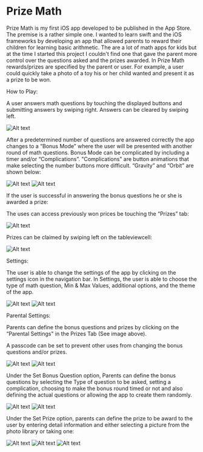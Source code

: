 # Prize Math

Prize Math is my first iOS app developed to be published in the App Store.  The premise is a rather simple one.  I wanted to learn swift and the iOS frameworks by developing an app that allowed parents to reward their children for learning basic arithmetic.  The are a lot of math apps for kids but at the time I started this project I couldn't find one that gave the parent more control over the questions asked and the prizes awarded.  In Prize Math rewards/prizes are specified by the parent or user.  For example, a user could quickly take a photo of a toy his or her child wanted and present it as a prize to be won.  

How to Play:

A user answers math questions by touching the displayed buttons and submitting answers by swiping right.  Answers can be cleared by swiping left. 

![Alt text](/Images/howToPlay.PNG?raw=true "Home")

After a predetermined number of questions are answered correctly the app changes to a “Bonus Mode” where the user will be presented with another round of math questions.  Bonus Mode can be complicated by including a timer and/or “Complications”.  "Complications" are button animations that make selecting the number buttons more difficult.  “Gravity” and “Orbit” are shown below:

![Alt text](/Images/gravity.PNG?raw=true "Gravity") ![Alt text](/Images/orbit.PNG?raw=true "Gravity")

If the user is successful in answering the bonus questions he or she is awarded a prize:

The uses can access previously won prices be touching the “Prizes” tab:

![Alt text](/Images/prizeTab.PNG?raw=true "Prizes Tab")

Prizes can be claimed by swiping left on the tableviewcell:

![Alt text](/Images/claimPrize.PNG?raw=true "Prizes Tab")

Settings:

The user is able to change the settings of the app by clicking on the settings icon in the navigation bar.  In Settings, the user is able to choose the type of math question, Min & Max Values, additional options, and the theme of the app. 

![Alt text](/Images/settings.PNG?raw=true "Prizes Tab") ![Alt text](/Images/settings2.PNG?raw=true "Prizes Tab")

Parental Settings:

Parents can define the bonus questions and prizes by clicking on the “Parental Settings" in the Prizes Tab (See image above).

A passcode can be set to prevent other uses from changing the bonus questions and/or prizes.

![Alt text](/Images/setPasscode.PNG?raw=true "Passcode") ![Alt text](/Images/confirmPasscode.PNG?raw=true "Passcode") 

Under the Set Bonus Question option, Parents can define the bonus questions by selecting the Type of question to be asked, setting a complication, choosing to make the bonus round timed or not and also defining the actual questions or allowing the app to create them randomly.

![Alt text](/Images/setBonus.PNG?raw=true "Set Bonus") ![Alt text](/Images/setBonus2.PNG?raw=true "Set Bonus") 

Under the Set Prize option, parents can define the prize to be award to the user by entering detail information and either selecting a picture from the photo library or taking one:

![Alt text](/Images/parentalSettings.PNG?raw=true "Set Prize") ![Alt text](/Images/bonusPicture.PNG?raw=true "Set Prize") ![Alt text](/Images/deletePrize.PNG?raw=true "Set Prize")

